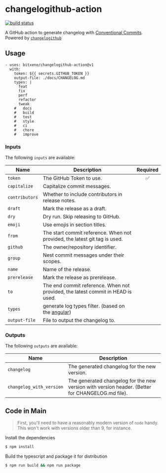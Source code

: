 
# changelogithub-action

<a href="https://github.com/bitxeno/changelogithub-action/actions"><img alt="build status" src="https://github.com/bitxeno/changelogithub-action/workflows/build/badge.svg"></a>


A GitHub action to generate changelog with [Conventional Commits](https://www.conventionalcommits.org/). Powered by [`changelogithub`](https://github.com/antfu/changelogithub)

## Usage

```
- uses: bitxeno/changelogithub-action@v1
  with:
    token: ${{ secrets.GITHUB_TOKEN }}
    output-file: ./docs/CHANGELOG.md
    types: |
      feat
      fix
      perf
      refactor
      tweak
    #   docs
    #   build
    #   test
    #   style
    #   ci
    #   chore
    #   improve
```

### Inputs

The following `inputs` are available:

| Name           | Description                                                                     | Required |
| -------------- | ------------------------------------------------------------------------------- | :------: |
| `token`        | The GitHub Token to use.                                                        |    ✅    |
| `capitalize`   | Capitalize commit messages.                                                     |          |
| `contributors` | Whether to include contributors in release notes.                               |          |
| `draft`        | Mark the release as a draft.                                                    |          |
| `dry`          | Dry run. Skip releasing to GitHub.                                              |          |
| `emoji`        | Use emojis in section titles.                                                   |          |
| `from`         | The start commit reference. When not provided, the latest git tag is used.      |          |
| `github`       | The owner/repository identifier.                                                |          |
| `group`        | Nest commit messages under their scopes.                                        |          |
| `name`         | Name of the release.                                                            |          |
| `prerelease`   | Mark the release as prerelease.                                                 |          |
| `to`           | The end commit reference. When not provided, the latest commit in HEAD is used. |          |
| `types`        | generate log types filter.  (based on the [angular](https://github.com/angular/angular/blob/68a6a07/CONTRIBUTING.md#commit))                                                    |          |
| `output-file`  | File to output the changelog to.                                                |          |


### Outputs

The following `outputs` are available:

| Name                        | Description                                                                                      |
| --------------------------- | ------------------------------------------------------------------------------------------------ | 
| `changelog`                 | The generated changelog for the new version.                                                     | 
| `changelog_with_version`    | The generated changelog for the new version with version header. (Better for CHANGELOG.md file). |

## Code in Main

> First, you'll need to have a reasonably modern version of `node` handy. This won't work with versions older than 9, for instance.

Install the dependencies  
```bash
$ npm install
```

Build the typescript and package it for distribution
```bash
$ npm run build && npm run package
```


